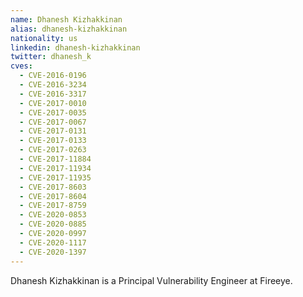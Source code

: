 ```yaml
---
name: Dhanesh Kizhakkinan
alias: dhanesh-kizhakkinan
nationality: us
linkedin: dhanesh-kizhakkinan
twitter: dhanesh_k
cves:
  - CVE-2016-0196
  - CVE-2016-3234
  - CVE-2016-3317
  - CVE-2017-0010
  - CVE-2017-0035
  - CVE-2017-0067
  - CVE-2017-0131
  - CVE-2017-0133
  - CVE-2017-0263
  - CVE-2017-11884
  - CVE-2017-11934
  - CVE-2017-11935
  - CVE-2017-8603
  - CVE-2017-8604
  - CVE-2017-8759
  - CVE-2020-0853
  - CVE-2020-0885
  - CVE-2020-0997
  - CVE-2020-1117
  - CVE-2020-1397
---
```

Dhanesh Kizhakkinan is a Principal Vulnerability Engineer at Fireeye.
